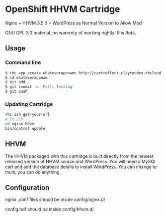# OpenShift HHVM Cartridge

Nginx + HHVM 3.5.0 + WordPress as Normal Version to Allow Mod

GNU GPL 3.0 material, no warrenty of working rightly! 
It is Beta.

## Usage

### Command line
```bash
$ rhc app create whateverappname http://cartreflect-claytondev.rhcloud.com/github/tengyifei/openshift-cartridge-nginx-hhvm
$ cd whateverappnam
$ git add .
$ git commit -m 'Multi Testing'
$ git push
```

### Updating Cartridge

```bash
rhc ssh get-your-url
# In SSH
cd nginx-hhvm
bin/control update
```

## HHVM

The HHVM packaged with this cartridge is built directly from the newest released version of HHVM source and WordPress. You will need a MySQl cart and add the database details to install WordPress. 
You can change to multi, you can do anything.

## Configuration

nginx .conf files should be inside config/nginx.d/

config.hdf should be inside config/hhvm.d/
